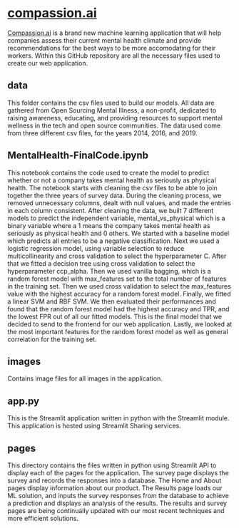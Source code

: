 # [compassion.ai](https://share.streamlit.io/camjhirsh/mental_health/app.py)
[Compassion.ai](https://share.streamlit.io/camjhirsh/mental_health/app.py) is a brand new machine learning application that will help companies assess their current mental health climate and provide recommendations for the best ways to be more accomodating for their workers. Within this GitHub repository are all the necessary files used to create our web application.

## data
This folder contains the csv files used to build our models. All data are gathered from Open Sourcing Mental Illness, a non-profit, dedicated to raising awareness, educating, and providing resources to support mental wellness in the tech and open source communities. The data used come from three different csv files, for the years 2014, 2016, and 2019.

## MentalHealth-FinalCode.ipynb
This notebook contains the code used to create the model to predict whether or not a company takes mental health as seriously as physical health. The notebook starts with cleaning the csv files to be able to join together the three years of survey data. During the cleaning process, we removed unnecessary columns, dealt with null values, and made the entries in each column consistent. After cleaning the data, we built 7 different models to predict the independent variable, mental_vs_physical which is a binary variable where a 1 means the company takes mental health as seriously as physical health and 0 others. We started with a baseline model which predicts all entries to be a negative classification. Next we used a logistic regression model, using variable selection to reduce multicollinearity and cross validation to select the hyperparameter C. After that we fitted a decision tree using cross validation to select the hyperparameter ccp_alpha. Then we used vanilla bagging, which is a random forest model with max_features set to the total number of features in the training set. Then we used cross validation to select the max_features value with the highest accuracy for a random forest model. Finally, we fitted a linear SVM and RBF SVM. We then evaluated their performances and found that the random forest model had the highest accuracy and TPR, and the lowest FPR out of all our fitted models. This is the final model that we decided to send to the frontend for our web application. Lastly, we looked at the most important features for the random forest model as well as general correlation for the training set.

## images
Contains image files for all images in the application.


## app.py
This is the Streamlit application written in python with the Streamlit module. This application is hosted using Streamlit Sharing services. 

## pages
This directory contains the files written in python using Streamlit API to display each of the pages for the application. The survey page displays the survey and records the responses into a database. The Home and About pages display information about our product. The Results page loads our ML solution, and inputs the survey responses from the database to achieve a prediction and displays an analysis of the results. The results and survey pages are being continually updated with our most recent techniques and more efficient solutions.

